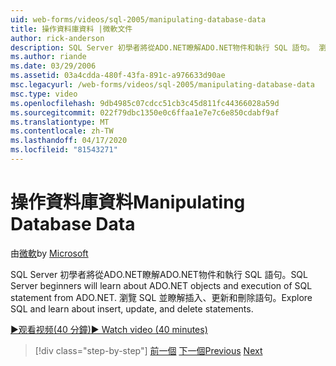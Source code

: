 ```yaml
---
uid: web-forms/videos/sql-2005/manipulating-database-data
title: 操作資料庫資料 |微軟文件
author: rick-anderson
description: SQL Server 初學者將從ADO.NET瞭解ADO.NET物件和執行 SQL 語句。 瀏覽 SQL 並瞭解插入、更新與刪除檔案...
ms.author: riande
ms.date: 03/29/2006
ms.assetid: 03a4cdda-480f-43fa-891c-a976633d90ae
msc.legacyurl: /web-forms/videos/sql-2005/manipulating-database-data
msc.type: video
ms.openlocfilehash: 9db4985c07cdcc51cb3c45d811fc44366028a59d
ms.sourcegitcommit: 022f79dbc1350e0c6ffaa1e7e7c6e850cdabf9af
ms.translationtype: MT
ms.contentlocale: zh-TW
ms.lasthandoff: 04/17/2020
ms.locfileid: "81543271"
---
```

# <a name="manipulating-database-data"></a><span data-ttu-id="ee94a-104">操作資料庫資料</span><span class="sxs-lookup"><span data-stu-id="ee94a-104">Manipulating Database Data</span></span>

<span data-ttu-id="ee94a-105">由[微軟](https://github.com/microsoft)</span><span class="sxs-lookup"><span data-stu-id="ee94a-105">by [Microsoft](https://github.com/microsoft)</span></span>

<span data-ttu-id="ee94a-106">SQL Server 初學者將從ADO.NET瞭解ADO.NET物件和執行 SQL 語句。</span><span class="sxs-lookup"><span data-stu-id="ee94a-106">SQL Server beginners will learn about ADO.NET objects and execution of SQL statement from ADO.NET.</span></span> <span data-ttu-id="ee94a-107">瀏覽 SQL 並瞭解插入、更新和刪除語句。</span><span class="sxs-lookup"><span data-stu-id="ee94a-107">Explore SQL and learn about insert, update, and delete statements.</span></span>

[<span data-ttu-id="ee94a-108">&#9654;观看视频(40 分鐘)</span><span class="sxs-lookup"><span data-stu-id="ee94a-108">&#9654; Watch video (40 minutes)</span></span>](https://channel9.msdn.com/Blogs/ASP-NET-Site-Videos/manipulating-database-data)

> [!div class="step-by-step"]
> <span data-ttu-id="ee94a-109">[前一個](designing-relational-database-tables.md)
> [下一個](more-structured-query-language.md)</span><span class="sxs-lookup"><span data-stu-id="ee94a-109">[Previous](designing-relational-database-tables.md)
[Next](more-structured-query-language.md)</span></span>
